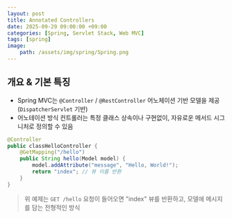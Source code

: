 ```yaml
---
layout: post
title: Annotated Controllers
date: 2025-09-29 09:00:00 +09:00
categories: [Spring, Servlet Stack, Web MVC]
tags: [spring]
image:
    path: /assets/img/spring/Spring.png
---
```


## 개요 & 기본 특징

- Spring MVC는 `@Controller` / `@RestController` 어노체이션 기반 모델을 제공(`DispatcherServlet` 기반)
- 어노테이션 방식 컨트롤러는 특정 클래스 상속이나 구현없이, 자유로운 메서드 시그니처로 정의할 수 있음

```java
@Controller
public classHelloController {
    @GetMapping("/hello")
    public String hello(Model model) {
        model.addAttribute("message", "Hello, World!");
        return "index"; // 뷰 이름 반환
    }
}
```

> 위 예제는 `GET /hello` 요청이 들어오면 "index" 뷰를 반환하고, 모델에 메시지를 담는 전형적인 방식

<br>